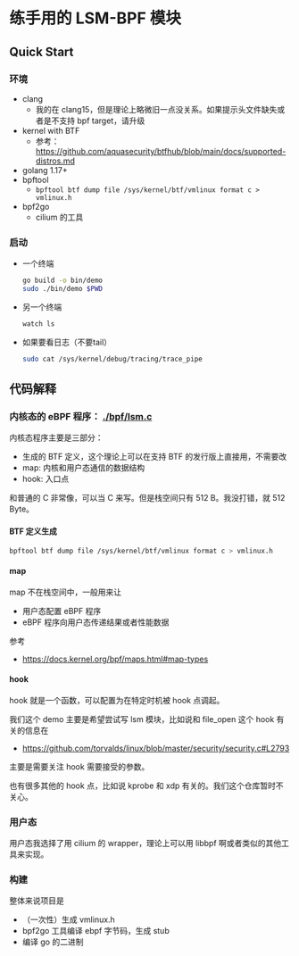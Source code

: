 # 练手用的 LSM-BPF 模块

## Quick Start

### 环境

- clang
    - 我的在 clang15，但是理论上略微旧一点没关系。如果提示头文件缺失或者是不支持 bpf target，请升级
- kernel with BTF
    - 参考：https://github.com/aquasecurity/btfhub/blob/main/docs/supported-distros.md
- golang 1.17+
- bpftool
    - `bpftool btf dump file /sys/kernel/btf/vmlinux format c > vmlinux.h`
- bpf2go
    - cilium 的工具

### 启动

- 一个终端
  ```bash
  go build -o bin/demo
  sudo ./bin/demo $PWD
  ```
- 另一个终端
  ```bash
  watch ls
  ```
- 如果要看日志（不要tail）
  ```bash
  sudo cat /sys/kernel/debug/tracing/trace_pipe
  ```

## 代码解释

### 内核态的 eBPF 程序： [./bpf/lsm.c](./bpf/lsm.c)

内核态程序主要是三部分：
- 生成的 BTF 定义，这个理论上可以在支持 BTF 的发行版上直接用，不需要改
- map: 内核和用户态通信的数据结构
- hook: 入口点

和普通的 C 非常像，可以当 C 来写。但是栈空间只有 512 B。我没打错，就 512 Byte。

#### BTF 定义生成

```bash
bpftool btf dump file /sys/kernel/btf/vmlinux format c > vmlinux.h
```

#### map

map 不在栈空间中，一般用来让
- 用户态配置 eBPF 程序
- eBPF 程序向用户态传递结果或者性能数据

参考
- https://docs.kernel.org/bpf/maps.html#map-types

#### hook

hook 就是一个函数，可以配置为在特定时机被 hook 点调起。

我们这个 demo 主要是希望尝试写 lsm 模块，比如说和 file_open 这个 hook 有关的信息在
- https://github.com/torvalds/linux/blob/master/security/security.c#L2793

主要是需要关注 hook 需要接受的参数。

也有很多其他的 hook 点，比如说 kprobe 和 xdp 有关的。我们这个仓库暂时不关心。

### 用户态

用户态我选择了用 cilium 的 wrapper，理论上可以用 libbpf 啊或者类似的其他工具来实现。

### 构建

整体来说项目是
- （一次性）生成 vmlinux.h
- bpf2go 工具编译 ebpf 字节码，生成 stub
- 编译 go 的二进制